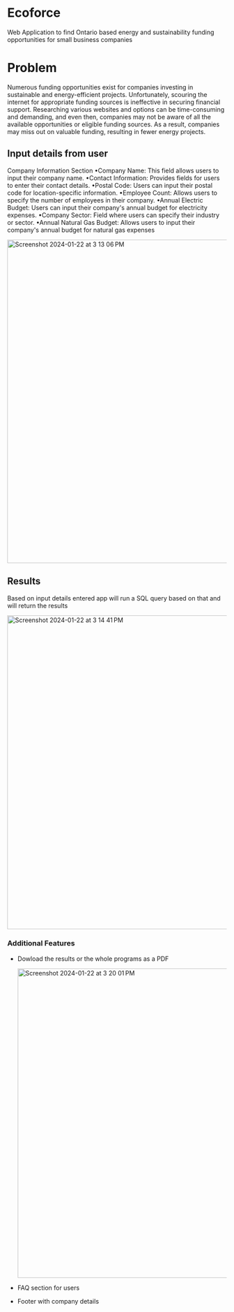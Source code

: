 # Ecoforce
Web Application to find Ontario based energy and sustainability  funding opportunities for small business companies
# Problem
Numerous funding opportunities exist for companies investing in sustainable and energy-efficient projects. Unfortunately, scouring the internet for appropriate funding sources is ineffective in securing financial support. Researching various websites and options can be time-consuming and demanding, and even then, companies may not be aware of all the available opportunities or eligible funding sources. As a result, companies may miss out on valuable funding, resulting in fewer energy projects.

## Input details from user 
Company Information Section
•Company Name: This field allows users to input their company name.
•Contact Information: Provides fields for users to enter their contact details.
•Postal Code: Users can input their postal code for location-specific information.
•Employee Count: Allows users to specify the number of employees in their company.
•Annual Electric Budget: Users can input their company's annual budget for electricity expenses.
•Company Sector: Field where users can specify their industry or sector.
•Annual Natural Gas Budget: Allows users to input their company's annual budget for natural gas expenses

<img width="741" alt="Screenshot 2024-01-22 at 3 13 06 PM" src="https://github.com/dev-1220/small_business_funding_website/assets/78588667/2b66a8af-d6aa-4cc7-9983-8d16448bac9d">


## Results
Based on input details entered  app will run a SQL query based on that and will return the results

<img width="719" alt="Screenshot 2024-01-22 at 3 14 41 PM" src="https://github.com/dev-1220/small_business_funding_website/assets/78588667/6f23a428-8c18-43ff-9a7a-b96748ec13bf">

### Additional Features
- Dowload the results or the whole programs as a PDF

  <img width="709" alt="Screenshot 2024-01-22 at 3 20 01 PM" src="https://github.com/dev-1220/small_business_funding_website/assets/78588667/c52e8c47-4005-450f-b326-623be6f5c09e">

- FAQ section for users
- Footer with company details

